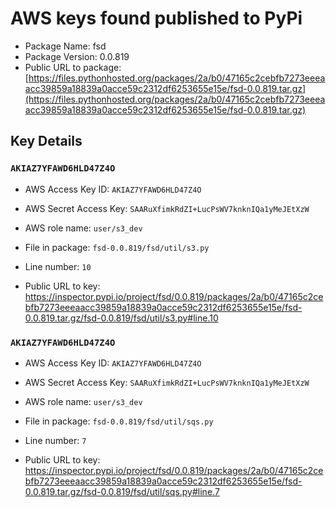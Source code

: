 # AWS keys found published to PyPi

* Package Name: fsd
* Package Version: 0.0.819
* Public URL to package: [https://files.pythonhosted.org/packages/2a/b0/47165c2cebfb7273eeeaacc39859a18839a0acce59c2312df6253655e15e/fsd-0.0.819.tar.gz](https://files.pythonhosted.org/packages/2a/b0/47165c2cebfb7273eeeaacc39859a18839a0acce59c2312df6253655e15e/fsd-0.0.819.tar.gz)

## Key Details

### `AKIAZ7YFAWD6HLD47Z4O`

* AWS Access Key ID: `AKIAZ7YFAWD6HLD47Z4O`
* AWS Secret Access Key: `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` 
* AWS role name: `user/s3_dev`
* File in package: `fsd-0.0.819/fsd/util/s3.py`
* Line number: `10`

* Public URL to key: https://inspector.pypi.io/project/fsd/0.0.819/packages/2a/b0/47165c2cebfb7273eeeaacc39859a18839a0acce59c2312df6253655e15e/fsd-0.0.819.tar.gz/fsd-0.0.819/fsd/util/s3.py#line.10



### `AKIAZ7YFAWD6HLD47Z4O`

* AWS Access Key ID: `AKIAZ7YFAWD6HLD47Z4O`
* AWS Secret Access Key: `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` 
* AWS role name: `user/s3_dev`
* File in package: `fsd-0.0.819/fsd/util/sqs.py`
* Line number: `7`

* Public URL to key: https://inspector.pypi.io/project/fsd/0.0.819/packages/2a/b0/47165c2cebfb7273eeeaacc39859a18839a0acce59c2312df6253655e15e/fsd-0.0.819.tar.gz/fsd-0.0.819/fsd/util/sqs.py#line.7


